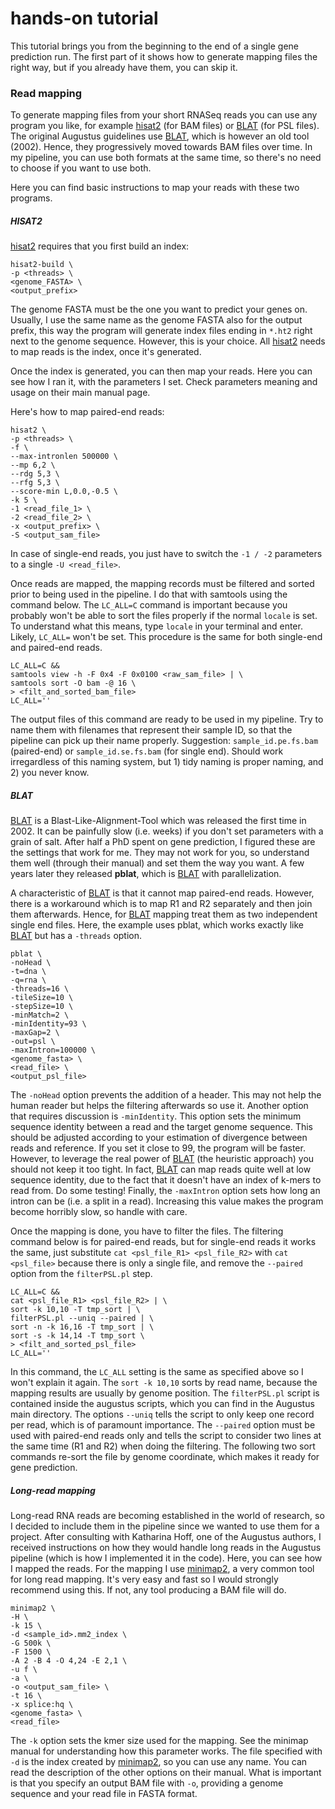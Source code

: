 # hands-on tutorial

This tutorial brings you from the beginning to the end of a single gene prediction run. The first part of it shows how to generate mapping files the right way, but if you already have them, you can skip it.


### Read mapping

To generate mapping files from your short RNASeq reads you can use any program you like, for example [hisat2](http://daehwankimlab.github.io/hisat2/manual "HISAT2 manual") (for BAM files) or [BLAT](https://genome.ucsc.edu/goldenpath/help/blatSpec.html "BLAT manual") (for PSL files). The original Augustus guidelines use [BLAT](https://genome.ucsc.edu/goldenpath/help/blatSpec.html "BLAT manual"), which is however an old tool (2002). Hence, they progressively moved towards BAM files over time. In my pipeline, you can use both formats at the same time, so there's no need to choose if you want to use both.

Here you can find basic instructions to map your reads with these two programs.

##### HISAT2

[hisat2](http://daehwankimlab.github.io/hisat2/manual "HISAT2 manual") requires that you first build an index:

```
hisat2-build \
-p <threads> \
<genome_FASTA> \
<output_prefix>
```

The genome FASTA must be the one you want to predict your genes on. Usually, I use the same name as the genome FASTA also for the output prefix, this way the program will generate index files ending in `*.ht2` right next to the genome sequence. However, this is your choice. All [hisat2](http://daehwankimlab.github.io/hisat2/manual "HISAT2 manual") needs to map reads is the index, once it's generated.

Once the index is generated, you can then map your reads. Here you can see how I ran it, with the parameters I set. Check parameters meaning and usage on their main manual page.

Here's how to map paired-end reads:

```
hisat2 \
-p <threads> \
-f \
--max-intronlen 500000 \
--mp 6,2 \
--rdg 5,3 \
--rfg 5,3 \
--score-min L,0.0,-0.5 \
-k 5 \
-1 <read_file_1> \
-2 <read_file_2> \
-x <output_prefix> \
-S <output_sam_file>
```

In case of single-end reads, you just have to switch the `-1 / -2` parameters to a single `-U <read_file>`.

Once reads are mapped, the mapping records must be filtered and sorted prior to being used in the pipeline. I do that with samtools using the command below. The `LC_ALL=C` command is important because you probably won't be able to sort the files properly if the normal `locale` is set. To understand what this means, type `locale` in your terminal and enter. Likely, `LC_ALL=` won't be set. This procedure is the same for both single-end and paired-end reads.

```
LC_ALL=C &&
samtools view -h -F 0x4 -F 0x0100 <raw_sam_file> | \
samtools sort -O bam -@ 16 \
> <filt_and_sorted_bam_file>
LC_ALL=''
```

The output files of this command are ready to be used in my pipeline. Try to name them with filenames that represent their sample ID, so that the pipeline can pick up their name properly. Suggestion: `sample_id.pe.fs.bam` (paired-end) or `sample_id.se.fs.bam` (for single end). Should work irregardless of this naming system, but 1) tidy naming is proper naming, and 2) you never know.


##### BLAT

[BLAT](https://genome.ucsc.edu/goldenpath/help/blatSpec.html "BLAT manual") is a Blast-Like-Alignment-Tool which was released the first time in 2002. It can be painfully slow (i.e. weeks) if you don't set parameters with a grain of salt. After half a PhD spent on gene prediction, I figured these are the settings that work for me. They may not work for you, so understand them well (through their manual) and set them the way you want. A few years later they released **pblat**, which is [BLAT](https://genome.ucsc.edu/goldenpath/help/blatSpec.html "BLAT manual") with parallelization.

A characteristic of [BLAT](https://genome.ucsc.edu/goldenpath/help/blatSpec.html "BLAT manual") is that it cannot map paired-end reads. However, there is a workaround which is to map R1 and R2 separately and then join them afterwards. Hence, for [BLAT](https://genome.ucsc.edu/goldenpath/help/blatSpec.html "BLAT manual") mapping treat them as two independent single end files. Here, the example uses pblat, which works exactly like [BLAT](https://genome.ucsc.edu/goldenpath/help/blatSpec.html "BLAT manual") but has a `-threads` option.

```
pblat \
-noHead \
-t=dna \
-q=rna \
-threads=16 \
-tileSize=10 \
-stepSize=10 \
-minMatch=2 \
-minIdentity=93 \
-maxGap=2 \
-out=psl \
-maxIntron=100000 \
<genome_fasta> \
<read_file> \
<output_psl_file>
```

The `-noHead` option prevents the addition of a header. This may not help the human reader but helps the filtering afterwards so use it. Another option that requires discussion is `-minIdentity`. This option sets the minimum sequence identity between a read and the target genome sequence. This should be adjusted according to your estimation of divergence between reads and reference. If you set it close to 99, the program will be faster. However, to leverage the real power of [BLAT](https://genome.ucsc.edu/goldenpath/help/blatSpec.html "BLAT manual") (the heuristic approach) you should not keep it too tight. In fact, [BLAT](https://genome.ucsc.edu/goldenpath/help/blatSpec.html "BLAT manual") can map reads quite well at low sequence identity, due to the fact that it doesn't have an index of k-mers to read from. Do some testing! Finally, the `-maxIntron` option sets how long an intron can be (i.e. a split in a read). Increasing this value makes the program become horribly slow, so handle with care.

Once the mapping is done, you have to filter the files. The filtering command below is for paired-end reads, but for single-end reads it works the same, just substitute `cat <psl_file_R1> <psl_file_R2>` with `cat <psl_file>` because there is only a single file, and remove the `--paired` option from the `filterPSL.pl` step.

```
LC_ALL=C &&
cat <psl_file_R1> <psl_file_R2> | \
sort -k 10,10 -T tmp_sort | \
filterPSL.pl --uniq --paired | \
sort -n -k 16,16 -T tmp_sort | \
sort -s -k 14,14 -T tmp_sort \
> <filt_and_sorted_psl_file>
LC_ALL=''
```

In this command, the `LC_ALL` setting is the same as specified above so I won't explain it again. The `sort -k 10,10` sorts by read name, because the mapping results are usually by genome position. The `filterPSL.pl` script is contained inside the augustus scripts, which you can find in the Augustus main directory. The options `--uniq` tells the script to only keep one record per read, which is of paramount importance. The `--paired` option must be used with paired-end reads only and tells the script to consider two lines at the same time (R1 and R2) when doing the filtering. The following two sort commands re-sort the file by genome coordinate, which makes it ready for gene prediction.


##### Long-read mapping

Long-read RNA reads are becoming established in the world of research, so I decided to include them in the pipeline since we wanted to use them for a project. After consulting with Katharina Hoff, one of the Augustus authors, I received instructions on how they would handle long reads in the Augustus pipeline (which is how I implemented it in the code). Here, you can see how I mapped the reads. For the mapping I use [minimap2](https://lh3.github.io/minimap2/minimap2.html "minimap2 manual"), a very common tool for long read mapping. It's very easy and fast so I would strongly recommend using this. If not, any tool producing a BAM file will do.

```
minimap2 \
-H \
-k 15 \
-d <sample_id>.mm2_index \
-G 500k \
-F 1500 \
-A 2 -B 4 -O 4,24 -E 2,1 \
-u f \
-a \
-o <output_sam_file> \
-t 16 \
-x splice:hq \
<genome_fasta> \
<read_file>
```

The `-k` option sets the kmer size used for the mapping. See the minimap manual for understanding how this parameter works. The file specified with `-d` is the index created by [minimap2](https://lh3.github.io/minimap2/minimap2.html "minimap2 manual"), so you can use any name. You can read the description of the other options on their manual. What is important is that you specify an output BAM file with `-o`, providing a genome sequence and your read file in FASTA format.
